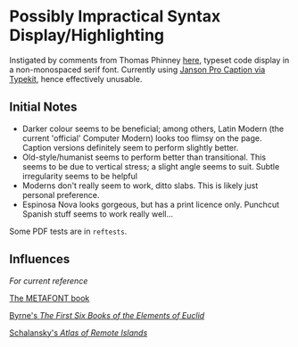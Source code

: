 # Possibly Impractical Syntax Display/Highlighting

Instigated by comments from Thomas Phinney [here](http://qr.ae/KFlE0), typeset code display in a non-monospaced serif font. Currently using [Janson Pro Caption via Typekit](https://typekit.com/fonts/adobe-jenson-pro-caption), hence effectively unusable.

## Initial Notes

- Darker colour seems to be beneficial; among others, Latin Modern (the current 'official' Computer Modern) looks too flimsy on the page. Caption versions definitely seem to perform slightly better.
- Old-style/humanist seems to perform better than transitional. This seems to be due to vertical stress; a slight angle seems to suit. Subtle irregularity seems to be helpful
- Moderns don't really seem to work, ditto slabs. This is likely just personal preference.
- Espinosa Nova looks gorgeous, but has a print licence only. Punchcut Spanish stuff seems to work really well...

Some PDF tests are in `reftests`.

## Influences

*For current reference*

[The METAFONT book](www.ctex.org/documents/shredder/src/mfbook.pdf)

[Byrne's *The First Six Books of the Elements of Euclid*](http://www.math.ubc.ca/~cass/Euclid/byrne.html)

[Schalansky's *Atlas of Remote Islands*](http://www.penguin.co.uk/nf/Book/BookDisplay/0,,9781846143489,00.html)


